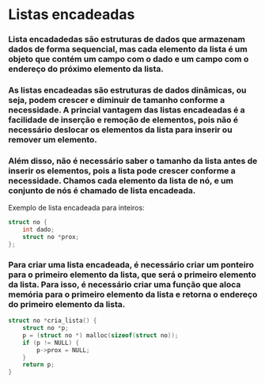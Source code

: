 # Listas encadeadas 

### Lista encadadedas são estruturas de dados que armazenam dados de forma sequencial, mas cada elemento da lista é um objeto que contém um campo com o dado e um campo com o endereço do próximo elemento da lista.

### As listas encadeadas são estruturas de dados dinâmicas, ou seja, podem crescer e diminuir de tamanho conforme a necessidade. A princial vantagem das listas encadeadas é a facilidade de inserção e remoção de elementos, pois não é necessário deslocar os elementos da lista para inserir ou remover um elemento. 

### Além disso, não é necessário saber o tamanho da lista antes de inserir os elementos, pois a lista pode crescer conforme a necessidade. Chamos cada elemento da lista de nó, e um conjunto de nós é chamado de lista encadeada. 

Exemplo de lista encadeada para inteiros:

```c 
struct no {
    int dado;
    struct no *prox;
};
```

### Para criar uma lista encadeada, é necessário criar um ponteiro para o primeiro elemento da lista, que será o primeiro elemento da lista. Para isso, é necessário criar uma função que aloca memória para o primeiro elemento da lista e retorna o endereço do primeiro elemento da lista.

```c
struct no *cria_lista() {
    struct no *p;
    p = (struct no *) malloc(sizeof(struct no));
    if (p != NULL) {
        p->prox = NULL;
    }
    return p;
}
```